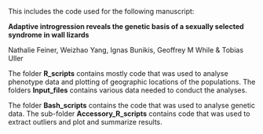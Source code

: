 This includes the code used for the following manuscript:

**Adaptive introgression reveals the genetic basis of a sexually selected syndrome in wall lizards**

Nathalie Feiner, Weizhao Yang, Ignas Bunikis, Geoffrey M While & Tobias Uller


The folder **R_scripts** contains mostly code that was used to analyse phenotype data and plotting of geographic locations of the populations. The folders **Input_files** contains various data needed to conduct the analyses.

The folder **Bash_scripts** contains the code that was used to analyse genetic data. The sub-folder **Accessory_R_scripts** contains code that was used to extract outliers and plot and summarize results.
